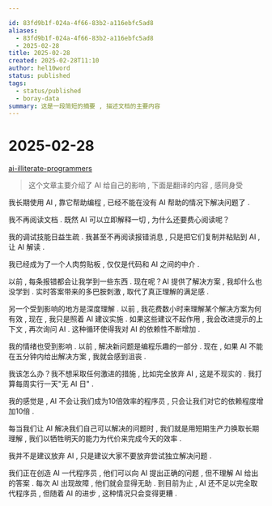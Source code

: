 ```yaml
---

id: 83fd9b1f-024a-4f66-83b2-a116ebfc5ad8
aliases:
  - 83fd9b1f-024a-4f66-83b2-a116ebfc5ad8
  - 2025-02-28
title: 2025-02-28
created: 2025-02-28T11:10
author: hel10word
status: published
tags:
  - status/published
  - boray-data
summary: 这是一段简短的摘要 , 描述文档的主要内容
---
```


# 2025-02-28


[ai-illiterate-programmers](https://nmn.gl/blog/ai-illiterate-programmers)

> 这个文章主要介绍了 AI 给自己的影响 , 下面是翻译的内容 , 感同身受


我长期使用 AI , 靠它帮助编程 , 已经不能在没有 AI 帮助的情况下解决问题了 . 

我不再阅读文档 . 既然 AI 可以立即解释一切 , 为什么还要费心阅读呢？

我的调试技能日益生疏 . 我甚至不再阅读报错消息 , 只是把它们复制并粘贴到 AI , 让 AI 解读 . 

我已经成为了一个人肉剪贴板 , 仅仅是代码和 AI 之间的中介 . 

以前 , 每条报错都会让我学到一些东西 . 现在呢？AI 提供了解决方案 , 我却什么也没学到 . 实时答案带来的多巴胺刺激 , 取代了真正理解的满足感 . 

另一个受到影响的地方是深度理解 . 以前 , 我花费数小时来理解某个解决方案为何有效 , 现在 , 我只是照着 AI 建议实施 . 如果这些建议不起作用 , 我会改进提示的上下文 , 再次询问 AI . 这种循环使得我对 AI 的依赖性不断增加 . 

我的情绪也受到影响 . 以前 , 解决新问题是编程乐趣的一部分 . 现在 , 如果 AI 不能在五分钟内给出解决方案 , 我就会感到沮丧 . 

我该怎么办？我不想采取任何激进的措施 , 比如完全放弃 AI , 这是不现实的 . 我打算每周实行一天"无 AI 日" . 

我的感觉是 , AI 不会让我们成为10倍效率的程序员 , 只会让我们对它的依赖程度增加10倍 . 

每当我们让 AI 解决我们自己可以解决的问题时 , 我们就是用短期生产力换取长期理解 , 我们以牺牲明天的能力为代价来完成今天的效率 . 

我并不是建议放弃 AI , 只是建议大家不要放弃尝试独立解决问题 . 

我们正在创造 AI 一代程序员 , 他们可以向 AI 提出正确的问题 , 但不理解 AI 给出的答案 . 每次 AI 出现故障 , 他们就会显得无助 . 到目前为止 , AI 还不足以完全取代程序员 , 但随着 AI 的进步 , 这种情况只会变得更糟 . 










